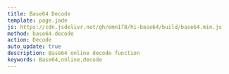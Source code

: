 ```yaml
---
title: Base64 Decode
template: page.jade
js: https://cdn.jsdelivr.net/gh/emn178/hi-base64/build/base64.min.js
method: base64.decode
action: Decode
auto_update: true
description: Base64 online decode function
keywords: Base64,online,decode
---
```


